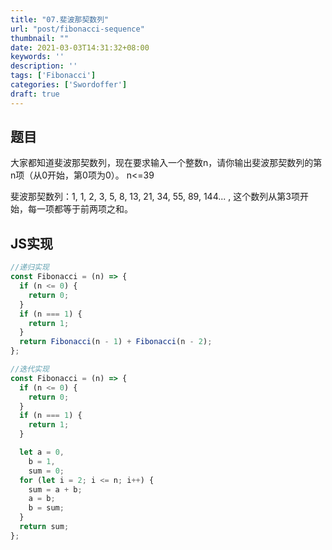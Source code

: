 ```yaml
---
title: "07.斐波那契数列"
url: "post/fibonacci-sequence"
thumbnail: ""
date: 2021-03-03T14:31:32+08:00
keywords: ''
description: ''
tags: ['Fibonacci']
categories: ['Swordoffer']
draft: true
---
```


## 题目

大家都知道斐波那契数列，现在要求输入一个整数n，请你输出斐波那契数列的第n项（从0开始，第0项为0）。
n<=39

斐波那契数列：1, 1, 2, 3, 5, 8, 13, 21, 34, 55, 89, 144... , 这个数列从第3项开始，每一项都等于前两项之和。

## JS实现

```javascript
//递归实现
const Fibonacci = (n) => {
  if (n <= 0) {
    return 0;
  }
  if (n === 1) {
    return 1;
  }
  return Fibonacci(n - 1) + Fibonacci(n - 2);
};

//迭代实现
const Fibonacci = (n) => {
  if (n <= 0) {
    return 0;
  }
  if (n === 1) {
    return 1;
  }

  let a = 0,
    b = 1,
    sum = 0;
  for (let i = 2; i <= n; i++) {
    sum = a + b;
    a = b;
    b = sum;
  }
  return sum;
};
```

